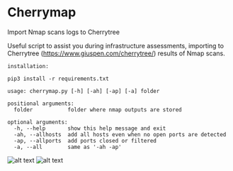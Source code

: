 # Cherrymap
Import Nmap scans logs to Cherrytree

Useful script to assist you during infrastructure assessments, importing to Cherrytree (https://www.giuspen.com/cherrytree/) results of Nmap scans.

```
installation:

pip3 install -r requirements.txt

usage: cherrymap.py [-h] [-ah] [-ap] [-a] folder

positional arguments:
  folder           folder where nmap outputs are stored

optional arguments:
  -h, --help       show this help message and exit
  -ah, --allhosts  add all hosts even when no open ports are detected
  -ap, --allports  add ports closed or filtered
  -a, --all        same as '-ah -ap'
```

![alt text](https://github.com/sergiodmn/cherrymap/blob/master/example/example1.png "Example 1")
![alt text](https://github.com/sergiodmn/cherrymap/blob/master/example/example2.png "Example 2")
